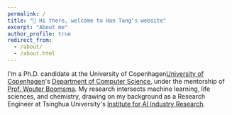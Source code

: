 ```yaml
---
permalink: /
title: "👋 Hi there, welcome to Han Tang's website"
excerpt: "About me"
author_profile: true
redirect_from: 
  - /about/
  - /about.html
---
```


I'm a Ph.D. candidate at the University of Copenhagen[University of Copenhagen](https://www.ku.dk/english/)'s [Department of Computer Science](https://di.ku.dk/english/), under the mentorship of [Prof. Wouter Boomsma](https://di.ku.dk/Ansatte/?pure=da/persons/275482). My research intersects machine learning, life sciences, and chemistry, drawing on my background as a Research Engineer at Tsinghua University's [Institute for AI Industry Research](https://air.tsinghua.edu.cn/en/our_team/Research_Team.htm).